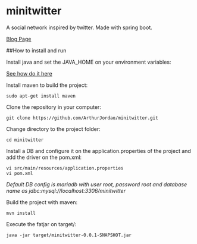 # minitwitter
A social network inspired by twitter.
Made with spring boot.

[Blog Page](https://arthurjordao.github.io/minitwitter/)

##How to install and run

Install java and set the JAVA_HOME on your environment variables:

[See how do it here]

Install maven to build the project:
```
sudo apt-get install maven
```

Clone the repository in your computer:

```
git clone https://github.com/ArthurJordao/minitwitter.git
```

Change directory to the project folder:
```
cd minitwitter
```

Install a DB and configure it on the application.properties of the project and add the driver on the pom.xml:
```
vi src/main/resources/application.properties
vi pom.xml
```
*Default DB config is mariadb with user root, password root and database name as jdbc:mysql://localhost:3306/minitwitter*

Build the project with maven:
```
mvn install
```

Execute the fatjar on target/:
```
java -jar target/minitwitter-0.0.1-SNAPSHOT.jar
```

[See how do it here]: https://docs.oracle.com/javase/tutorial/essential/environment/paths.html
